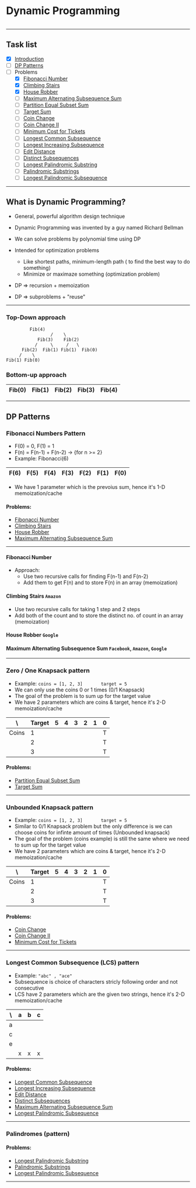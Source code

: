 # Dynamic Programming

<p>
<img src="">
</p>

<hr />

## Task list

- [x] [Introduction](#what-is-dynamic-programming)
- [ ] [DP Patterns](#DP-patterns)
- [ ] Problems
	- [x] [Fibonacci Number](https://leetcode.com/problems/fibonacci-number/)
	- [x] [Climbing Stairs](https://leetcode.com/problems/climbing-stairs/)
	- [x] [House Robber](https://leetcode.com/problems/house-robber/)
	- [ ] [Maximum Alternating Subsequence Sum](https://leetcode.com/problems/maximum-alternating-subsequence-sum/) 
	- [ ] [Partition Equal Subset Sum](https://leetcode.com/problems/partition-equal-subset-sum/)
	- [ ] [Target Sum](https://leetcode.com/problems/target-sum/)
	- [ ] [Coin Change](https://leetcode.com/problems/coin-change/)
	- [ ] [Coin Change II](https://leetcode.com/problems/coin-change-2/)
	- [ ] [Minimum Cost for Tickets](https://leetcode.com/problems/minimum-cost-for-tickets/)
	- [ ] [Longest Common Subsequence](https://leetcode.com/problems/longest-common-subsequence/)
	- [ ] [Longest Increasing Subsequence](https://leetcode.com/problems/longest-increasing-subsequence/)
	- [ ] [Edit Distance](https://leetcode.com/problems/edit-distance/)
	- [ ] [Distinct Subsequences](https://leetcode.com/problems/distinct-subsequences/)
	- [ ] [Longest Palindromic Substring](https://leetcode.com/problems/longest-palindromic-substring)
	- [ ] [Palindromic Substrings](https://leetcode.com/problems/palindromic-substrings/)
	- [ ] [Longest Palindromic Subsequence](https://leetcode.com/problems/longest-palindromic-subsequence/)

---


## What is Dynamic Programming?

- General, powerful algorithm design technique
- Dynamic Programming was invented by a guy named Richard Bellman
- We can solve problems by polynomial time using DP
- Intended for optimization problems
	- Like shortest paths, minimum-length path ( to find the best way to do something)
	- Minimize or maximaze something (optimization problem)


- DP => recursion + memoization
- DP => subproblems + "reuse"


---

### Top-Down approach

		     Fib(4)
                     /    \
                Fib(3)    Fib(2)
               /     \     /   \
          Fib(2)  Fib(1) Fib(1)  Fib(0)
         /    \
    Fib(1) Fib(0)


### Bottom-up approach

| Fib(0) | Fib(1) | Fib(2) | Fib(3) | Fib(4) |
| ---    | ---    | ---    | ---    | ---    |


---


## DP Patterns

### Fibonacci Numbers Pattern

- F(0) = 0, F(1) = 1
- F(n) = F(n-1) + F(n-2) -> {for n >= 2}
- Example: Fibonacci(6)

| F(6) | F(5) | F(4) | F(3) | F(2) | F(1) | F(0) |
| ---  | ---  | ---  | ---  | ---  | ---  | ---  |

- We have 1 parameter which is the prevoius sum, hence it's 1-D memoization/cache

#### Problems:
- [Fibonacci Number](https://leetcode.com/problems/fibonacci-number/)
- [Climbing Stairs](https://leetcode.com/problems/climbing-stairs/)
- [House Robber](https://leetcode.com/problems/house-robber/)
- [Maximum Alternating Subsequence Sum](https://leetcode.com/problems/maximum-alternating-subsequence-sum/)


---


#### Fibonacci Number

- Approach:
	- Use two recursive calls for finding F(n-1) and F(n-2)
	- Add them to get F(n) and to store F(n) in an array (memoization)


#### Climbing Stairs `Amazon`

- Use two recursive calls for taking 1 step and 2 steps
- Add both of the count and to store the distinct no. of count in an array (memoization)


#### House Robber `Google`



#### Maximum Alternating Subsequence Sum `Facebook`, `Amazon`, `Google`



---


### Zero / One Knapsack pattern

- Example: `coins = [1, 2, 3]		target = 5`
- We can only use the coins 0 or 1 times (0/1 Knapsack)
- The goal of the problem is to sum up for the target value
- We have 2 parameters which are coins & target, hence it's 2-D memoization/cache

| \ | Target | 5 | 4 | 3 | 2 | 1 | 0 |
| --- | --- | --- | --- | --- | --- | --- | --- |
| Coins | 1 |  |  |  |  |  | T |
| | 2 |  |  |  |  |  | T |
| | 3 |  |  |  |  |  | T |

#### Problems:

- [Partition Equal Subset Sum](https://leetcode.com/problems/partition-equal-subset-sum/)
- [Target Sum](https://leetcode.com/problems/target-sum/)

---


### Unbounded Knapsack pattern

- Example: `coins = [1, 2, 3]		target = 5`
- Similar to 0/1 Knapsack problem but the only difference is we can choose coins for infinte amount of times (Unbounded knapsack)
- The goal of the problem (coins example) is still the same where we need to sum up for the target value
- We have 2 parameters which are coins & target, hence it's 2-D memoization/cache

| \ | Target | 5 | 4 | 3 | 2 | 1 | 0 |
| --- | --- | --- | --- | --- | --- | --- | --- |
| Coins | 1 |  |  |  |  |  | T |
| | 2 |  |  |  |  |  | T |
| | 3 |  |  |  |  |  | T |


#### Problems:

- [Coin Change](https://leetcode.com/problems/coin-change/)
- [Coin Change II](https://leetcode.com/problems/coin-change-2/)
- [Minimum Cost for Tickets](https://leetcode.com/problems/minimum-cost-for-tickets/)

---


### Longest Common Subsequence (LCS) pattern

- Example: ` "abc" , "ace" `
- Subsequence is choice of characters stricly following order and not consecutive
- LCS have 2 parameters which are the given two strings, hence it's 2-D memoization/cache

| \ | a | b | c |
| --- | --- | --- | --- |
| a |  |  |  | x |
| c |  |  |  | x |
| e |  |  |  | x |
|  | x | x | x | 0 |

#### Problems:

- [Longest Common Subsequence](https://leetcode.com/problems/longest-common-subsequence/)
- [Longest Increasing Subsequence](https://leetcode.com/problems/longest-increasing-subsequence/)
- [Edit Distance](https://leetcode.com/problems/edit-distance/)
- [Distinct Subsequences](https://leetcode.com/problems/distinct-subsequences/)
- [Maximum Alternating Subsequence Sum](https://leetcode.com/problems/maximum-alternating-subsequence-sum/)
- [Longest Palindromic Subsequence](https://leetcode.com/problems/longest-palindromic-subsequence/)

---


### Palindromes (pattern)

#### Problems:

- [Longest Palindromic Substring](https://leetcode.com/problems/longest-palindromic-substring)
- [Palindromic Substrings](https://leetcode.com/problems/palindromic-substrings/)
- [Longest Palindromic Subsequence](https://leetcode.com/problems/longest-palindromic-subsequence/)

---